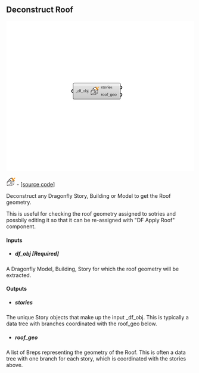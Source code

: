 ## Deconstruct Roof

![](../../images/components/Deconstruct_Roof.png)

![](../../images/icons/Deconstruct_Roof.png) - [[source code]](https://github.com/ladybug-tools/dragonfly-grasshopper/blob/master/dragonfly_grasshopper/src//DF%20Deconstruct%20Roof.py)


Deconstruct any Dragonfly Story, Building or Model to get the Roof geometry. 

This is useful for checking the roof geometry assigned to sotries and possbily editing it so that it can be re-assigned with "DF Apply Roof" component. 



#### Inputs
* ##### df_obj [Required]
A Dragonfly Model, Building, Story for which the roof geometry will be extracted. 

#### Outputs
* ##### stories
The unique Story objects that make up the input _df_obj. This is typically a data tree with branches coordinated with the roof_geo below. 
* ##### roof_geo
A list of Breps representing the geometry of the Roof. This is often a data tree with one branch for each story, which is coordinated with the stories above. 